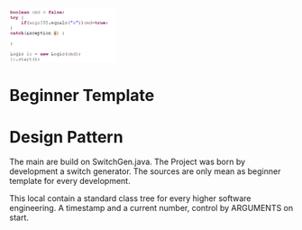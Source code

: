 <img width="188" alt="image" src="https://github.com/Gesichtseintopf/BeginnerTemplate/blob/main/Screenshot%202023-05-29%20185922.png">

# Beginner Template
# Design Pattern
The main are build on SwitchGen.java. The Project was born by development a switch generator. The sources are only mean as beginner template for every development. 

This local contain a standard class tree for every higher software engineering. A timestamp and a current number, control by ARGUMENTS on start.
